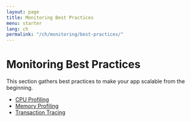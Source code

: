 ```yaml
---
layout: page
title: Monitoring Best Practices
menu: starter
lang: ch
permalink: "/ch/monitoring/best-practices/"
---
```


# Monitoring Best Practices

This section gathers best practices to make your app scalable from the beginning.

- [CPU Profiling]({{site.baseurl}}/runtime/best-practices/cpu-profiling/)
- [Memory Profiling]({{site.baseurl}}/runtime/best-practices/memory-profiling/)
- [Transaction Tracing]({{site.baseurl}}/runtime/best-practices/transaction-tracing/)
